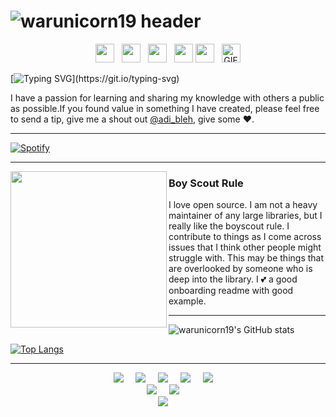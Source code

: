 <!--
**warunicorn19/warunicorn19** is a ✨ _special_ ✨ repository because its `README.md` (this file) appears on your GitHub profile.

Here are some ideas to get you started:

- 🔭 I’m currently working on ...
- 🌱 I’m currently learning ...
- 👯 I’m looking to collaborate on ...
- 🤔 I’m looking for help with ...
- 💬 Ask me about ...
- 📫 How to reach me: ...
- 😄 Pronouns: ...
- ⚡ Fun fact: ...
-->
# ![warunicorn19 header](https://github.com/warunicorn19/warunicorn19/blob/ea1fc2f46b6d15666c236c73a733bbda0e0ededb/Header/WhatsApp%20Image%202021-06-20%20at%2021.31.21.jpeg)
<p align='middle'>
<a href="https://dev.to/warunicorn19"><img height="30" src="https://raw.githubusercontent.com/WaylonWalker/WaylonWalker/main/icon/dev.png"></a>&nbsp;&nbsp;
<a href="https://instagram.com/adi_bleh"><img height="30" src="https://github.com/WaylonWalker/WaylonWalker/blob/main/icon/instagram.jpg?raw=true"></a>&nbsp;&nbsp;
<a href="https://twitter.com/aditya34567"><img height="30" src="https://github.com/WaylonWalker/WaylonWalker/blob/main/icon/twitter.png?raw=true"></a>&nbsp;&nbsp;
<a href="https://www.buymeacoffee.com/bBdtMQO"><img height="30" src="https://github.com/WaylonWalker/WaylonWalker/blob/main/icon/by-me-a-coffee.png?raw=true"></a>
<a href="https://www.linkedin.com/in/aditya-chatterjee-737729159/"><img height="30" src="https://github.com/WaylonWalker/WaylonWalker/blob/main/icon/linkedin.png?raw=true"></a>&nbsp;&nbsp;
<img alt="GIF" height="30px" src="https://media.giphy.com/media/du3J3cXyzhj75IOgvA/giphy.gif"/>


</p>

[![Typing SVG](https://readme-typing-svg.herokuapp.com?font=Yanone+Kaffeesatz&color=40cfcd&size=64&center=true&vCenter=true&width=1000&height=200&lines=Hi+%F0%9F%91%8B%2C+I'm+Aditya%2C;A.K.A+Warunicorn+from+Kolkata%2C+India.)](https://git.io/typing-svg)

I have a passion for learning and sharing my knowledge with others a public as possible.If you found value in something I have created, please feel free to send a tip, give me a shout out [@adi_bleh](https://www.instagram.com/adi_bleh/), give some ♥.

---


[![Spotify](https://spotify-omega.vercel.app/api/spotify)](https://open.spotify.com/album/1uyf3l2d4XYwiEqAb7t7fX?highlight=spotify:track:161DnLWsx1i3u1JT05lzqU)



___

<p>
  <img width="250" align='left' src="https://github.com/WaylonWalker/WaylonWalker/blob/main/icon/hacktoberfest.png?raw=true">
</p>
 
### Boy Scout Rule

I love open source.  I am not a heavy maintainer of any large libraries, but I really like the boyscout rule.  I contribute to things as I come across issues that I think other people might struggle with.  This may be things that are overlooked by someone who is deep into the library.  I 💕 a good onboarding readme with good example.

 ---

![warunicorn19's GitHub stats](https://github-readme-stats.vercel.app/api?username=warunicorn19&show_icons=true&theme=radical&show_private=true)

[![Top Langs](https://github-readme-stats.vercel.app/api/top-langs/?username=warunicorn19&layout=compact&theme=tokyonight&show_private=true)](https://github.com/warunicorn19/github-readme-stats)


---

<p align ="Center">
 <img src="https://img.shields.io/badge/-GitHub-181717?style=for-the-badge&logo=github" />&nbsp;&nbsp;&nbsp;&nbsp;
 <img src="https://img.shields.io/badge/-Git-black?style=for-the-badge&logo=git" />&nbsp;&nbsp;&nbsp;&nbsp;
 <img src="https://img.shields.io/badge/-HTML5-E34F26?style=for-the-badge&logo=html5&logoColor=white" />&nbsp;&nbsp;&nbsp;&nbsp;
 <img src="https://img.shields.io/badge/-CSS3-1572B6?style=for-the-badge&logo=css3" />&nbsp;&nbsp;&nbsp;&nbsp;
 <img src="https://camo.githubusercontent.com/bb947ded9e6ec266e306a13d54a6ceab101a7ad60b555fc7a5cb98f449b86d31/68747470733a2f2f696d672e736869656c64732e696f2f62616467652f2d4a6176615363726970742d626c61636b3f7374796c653d666f722d7468652d6261646765266c6f676f3d6a617661736372697074" />&nbsp;&nbsp;&nbsp;&nbsp;
 </br>
 <img src="https://img.shields.io/badge/-Python-black?style=for-the-badge&logo=Python" />&nbsp;&nbsp;&nbsp;&nbsp;
 <img src="https://img.shields.io/badge/-Django-181717?style=for-the-badge&logo=Django" />&nbsp;&nbsp;&nbsp;&nbsp;
 
 </br>
 <img src="https://img.shields.io/badge/Editor-VSCode-blue?style=for-the-badge&logo=visual-studio-code&logoColor=white" />&nbsp;&nbsp;&nbsp;&nbsp;
 </p>

